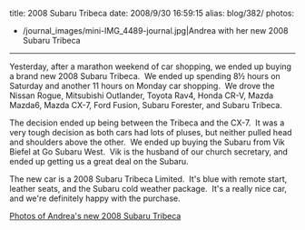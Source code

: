 title: 2008 Subaru Tribeca
date: 2008/9/30 16:59:15
alias: blog/382/
photos:
- /journal_images/mini-IMG_4489-journal.jpg|Andrea with her new 2008 Subaru Tribeca
---
Yesterday, after a marathon weekend of car shopping, we ended up buying a brand new 2008 Subaru Tribeca.  We ended up spending 8½ hours on Saturday and another 11 hours on Monday car shopping.  We drove the Nissan Rogue, Mitsubishi Outlander, Toyota Rav4, Honda CR-V, Mazda Mazda6, Mazda CX-7, Ford Fusion, Subaru Forester, and Subaru Tribeca. 

The decision ended up being between the Tribeca and the CX-7.  It was a very tough decision as both cars had lots of pluses, but neither pulled head and shoulders above the other.  We ended up buying the Subaru from Vik Biefel at Go Subaru West.  Vik is the husband of our church secretary, and ended up getting us a great deal on the Subaru. 

The new car is a 2008 Subaru Tribeca Limited.  It's blue with remote start, leather seats, and the Subaru cold weather package.  It's a really nice car, and we're definitely happy with the purchase.

[Photos of Andrea's new 2008 Subaru Tribeca](PhotoAlbum.aspx?ID=SUBARUTRIBECA2008)